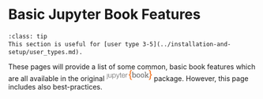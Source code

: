 # Basic Jupyter Book Features

```{admonition} User types
:class: tip
This section is useful for [user type 3-5](../installation-and-setup/user_types.md).
```

These pages will provide a list of some common, basic book features which are all available in the original <a href="https://jupyterbook.org/"><img  style="display:inline-block; height:1.5em; width:auto; transform:translate(0, -0.15em)" src="../images/logo-wide.svg" alt="Jupyter book"></a> package. However, this page includes also best-practices.
